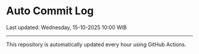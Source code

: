 # Auto Commit Log

Last updated: Wednesday, 15-10-2025 10:00 WIB

---

This repository is automatically updated every hour using GitHub Actions.
